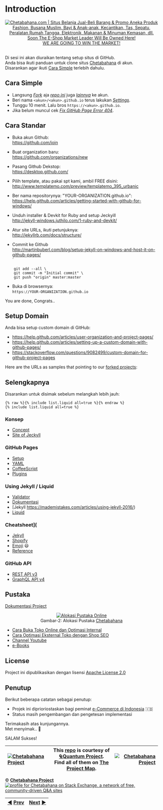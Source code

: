 # Introduction
<p align="center"> 
<a href="https://chetabahana.com/">
<img src="https://chetabahana.files.wordpress.com/2018/04/logoweb.png" alt="Chetabahana.com | Situs Belanja Jual-Beli Barang & Promo Aneka Produk Fashion, Busana Muslim, Bayi & Anak-anak, Kecantikan, Tas, Sepatu, Peralatan Rumah Tangga, Elektronik, Makanan & Minuman Kemasan, dll. Soon The E-Shop Market Leader Will Be Owned Here!"></a><br />
<a href="https://github.com/MarketLeader">  
WE ARE GOING TO WIN THE MARKET!
</a><br /><br />
</p>  

Di sesi ini akan diuraikan tentang setup situs di GitHub.  
Anda bisa ikuti panduan untuk clone situs [Chetabahana](https://chetabahana.github.io/) di akun.  
Disarankan agar ikuti [Cara Simple](#cara-simple) terlebih dahulu.

## Cara Simple
- Langsung [_Fork_](https://help.github.com/articles/fork-a-repo/#fork-an-example-repository) aja [_repo ini_](https://github.com/chetabahana/chetabahana.github.io/fork) juga [_lainnya_](https://github.com/chetabahana?tab=repositories) ke akun.
- Beri nama `<akun>/<akun>.github.io` terus lakukan [_Settings_](https://help.github.com/articles/configuring-a-publishing-source-for-github-pages/#enabling-github-pages-to-publish-your-site-from-master-or-gh-pages).  
- Tunggu 10 menit. Lalu bros `https://<akun>.github.io`. 
- Jika belum muncul cek [_Fix GitHub Page Error 404_](https://stackoverflow.com/questions/11577147/how-to-fix-page-404-on-github-page/50034409#50034409).

## Cara Standar
- Buka akun Github:<br> 
https://github.com/join

- Buat organization baru:<br>
https://github.com/organizations/new

- Pasang Github Dekstop:<br>
https://desktop.github.com/

- Pilih template, atau pakai spt kami, ambil FREE disini:<br>
http://www.templatemo.com/preview/templatemo_395_urbanic

- Ber nama repositorynya: "YOUR-ORGANIZATION.github.io":<br>
https://help.github.com/articles/getting-started-with-github-for-windows/

- Unduh installer & Devkit for Ruby and setup Jeckyill<br>
http://jekyll-windows.juthilo.com/1-ruby-and-devkit/    

- Atur site URLs, ikuti petunjuknya:<br>
http://jekyllrb.com/docs/structure/

- Commit ke Github<br>
http://martinbuberl.com/blog/setup-jekyll-on-windows-and-host-it-on-github-pages/    
`
```
	git add --all \    
	git commit -m "Initial commit" \   
	git push "origin" master:master
````

- Buka di browsernya:<br>
`https://YOUR-ORGANIZATION.github.io`

You are done, Congrats..    

## Setup Domain
Anda bisa setup custom domain di GitHub:  
- https://help.github.com/articles/user-organization-and-project-pages/  
- https://help.github.com/articles/setting-up-a-custom-domain-with-github-pages/
- https://stackoverflow.com/questions/9082499/custom-domain-for-github-project-pages

Here are the URLs as samples that pointing to our [forked projects](https://github.com/search?utf8=%E2%9C%93&q=%40chetabahana+fork%3Aonly+user%3Amarketleader+fork%3Aonly&type=Repositories&ref=advsearch&s=updated): 

## Selengkapnya
Disarankan untuk disimak sebelum melangkah lebih jauh:  
```
{% raw %}{% include list.liquid all=true %}{% endraw %}
{% include list.liquid all=true %}
```

### Konsep
- [Concept](http://tom.preston-werner.com/2008/11/17/blogging-like-a-hacker.html)
- [Site of Jeckyll](http://tom.preston-werner.com)
### GitHub Pages
- [Setup](https://gist.github.com/chrisjacob/833223)
- [YAML](http://yaml.org/spec/1.2/spec.html#id2775170)
- [CoffeeScript](https://coffeescript.org/#functions)
- [Plugins](https://help.github.com/articles/configuring-jekyll-plugins/)
### Using Jekyll / Liquid
- [Validator](https://codebeautify.org/)
- [Dokumentasi](https://github.com/mojombo/tpw)
- [Jekyll https://mademistakes.com/articles/using-jekyll-2016/)
- [Liquid](https://github.com/Shopify/liquid/wiki/Liquid-for-Designers)
### Cheatsheet](
- [Jekyll](https://devhints.io/jekyll)
- [Shopify](http://cheat.markdunkley.com/)
- [Emoji](https://www.webpagefx.com/tools/emoji-cheat-sheet/) :smiley:
- [Reference](https://news.humancoders.com/t/developpement/items/11149-jekyll-cheat-sheet)
### GitHub API
- [REST API v3](https://developer.github.com/v3/)
- [GraphQL API v4](https://developer.github.com/v4/explorer/)

## Pustaka
[Dokumentasi Project](https://github.com/chetabahana/chetabahana.github.io/wiki)
<p align="center"> 
<a href="https://chetabahana.com/#after_header1_3"><img src="https://user-images.githubusercontent.com/36441664/38942532-44c87736-4359-11e8-9ad4-56f7d2b68ced.png" alt="Alokasi Pustaka Online"></a><br>
Gambar-2: Alokasi Pustaka <a href= "https://chetabahana.com">Chetabahana</a>
</p>

- [Cara Buka Toko Online dan Optimasi Internal](https://chetabahana.blogspot.com/)
- [Cara Optimasi Eksternal Toko dengan Shop SEO](https://chetabahana.wordpress.com/)
- [Channel Youtube](https://www.youtube.com/channel/UCZlPku9beXzdROCknYLuRNg?view_as=subscriber)
- [e-Books](https://www.scribd.com/user/401259110/Chetabahana)

## License
Project ini dipublikasikan dengan lisensi [Apache License 2.0](https://github.com/MarketLeader/Toko-Chetabahana/blob/master/LICENSE)

## Penutup
Berikut beberapa catatan sebagai penutup:  
- Projek ini diprioriostaskan bagi peminat [e-Commerce di Indonesia](https://www.youtube.com/watch?v=dd__L8Jh2c4&t=25s) 🇮🇩
- Status masih pengembangan dan pengetesan implementasi

Terimakasih atas kunjungannya.  
Met menyimak.. :pray:  

SALAM Sukses!

|[![Chetabahana Project](https://avatars1.githubusercontent.com/u/36441664?v=10&s=20)](https://github.com/chetabahana) |This [repo](#repository "Project Repository") is courtesy of [₠Quantum Project](https://github.com/eq19 "We are providing an Integrated Open Source Project about The World of e-Commerce.").<br>Find all of them on [The Project Map](https://marketleader.github.io/#bagan-projek "Project Mapping").|[![Chetabahana Project](https://avatars2.githubusercontent.com/u/36441943?v=10&s=20)](https://github.com/MarketLeader) |
|:----|----|----:|

:copyright: [**Chetabahana Project**](https://github.com/MarketLeader)  
[![profile for Chetabahana on Stack Exchange, a network of free, community-driven Q&amp;A sites](https://stackexchange.com/users/flair/5054985.png)](https://stackoverflow.com/users/4058484/eq19?tab=profile)   


[:arrow_backward:]((https://github.com/MarketLeader)) [Prev](https://github.com/MarketLeader)|[Next](https://marketleader.github.io/) [:arrow_forward:](https://marketleader.github.io/)|
|:----|----:|
